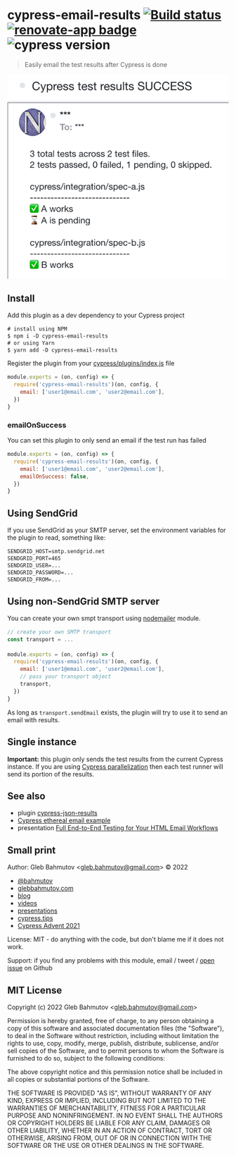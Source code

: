 # cypress-email-results [![Build status][ci image]][ci url] [![renovate-app badge][renovate-badge]][renovate-app] ![cypress version](https://img.shields.io/badge/cypress-9.4.1-brightgreen)

> Easily email the test results after Cypress is done

![Sent email example](./images/email.png)

## Install

Add this plugin as a dev dependency to your Cypress project

```
# install using NPM
$ npm i -D cypress-email-results
# or using Yarn
$ yarn add -D cypress-email-results
```

Register the plugin from your [cypress/plugins/index.js](./cypress/plugins/index.js) file

```js
module.exports = (on, config) => {
  require('cypress-email-results')(on, config, {
    email: ['user1@email.com', 'user2@email.com'],
  })
}
```

### emailOnSuccess

You can set this plugin to only send an email if the test run has failed

```js
module.exports = (on, config) => {
  require('cypress-email-results')(on, config, {
    email: ['user1@email.com', 'user2@email.com'],
    emailOnSuccess: false,
  })
}
```

## Using SendGrid

If you use SendGrid as your SMTP server, set the environment variables for the plugin to read, something like:

```
SENDGRID_HOST=smtp.sendgrid.net
SENDGRID_PORT=465
SENDGRID_USER=...
SENDGRID_PASSWORD=...
SENDGRID_FROM=...
```

## Using non-SendGrid SMTP server

You can create your own smpt transport using [nodemailer](https://nodemailer.com/about/) module.

```js
// create your own SMTP transport
const transport = ...

module.exports = (on, config) => {
  require('cypress-email-results')(on, config, {
    email: ['user1@email.com', 'user2@email.com'],
    // pass your transport object
    transport,
  })
}
```

As long as `transport.sendEmail` exists, the plugin will try to use it to send an email with results.

## Single instance

**Important:** this plugin only sends the test results from the current Cypress instance. If you are using [Cypress parallelization](https://on.cypress.io/parallelization) then each test runner will send its portion of the results.

## See also

- plugin [cypress-json-results](https://github.com/bahmutov/cypress-json-results)
- [Cypress ethereal email example](https://github.com/bahmutov/cypress-ethereal-email-example)
- presentation [Full End-to-End Testing for Your HTML Email Workflows](https://slides.com/bahmutov/email-testing)

## Small print

Author: Gleb Bahmutov &lt;gleb.bahmutov@gmail.com&gt; &copy; 2022

- [@bahmutov](https://twitter.com/bahmutov)
- [glebbahmutov.com](https://glebbahmutov.com)
- [blog](https://glebbahmutov.com/blog)
- [videos](https://www.youtube.com/glebbahmutov)
- [presentations](https://slides.com/bahmutov)
- [cypress.tips](https://cypress.tips)
- [Cypress Advent 2021](https://cypresstips.substack.com/)

License: MIT - do anything with the code, but don't blame me if it does not work.

Support: if you find any problems with this module, email / tweet /
[open issue](https://github.com/bahmutov/cypress-email-results/issues) on Github

## MIT License

Copyright (c) 2022 Gleb Bahmutov &lt;gleb.bahmutov@gmail.com&gt;

Permission is hereby granted, free of charge, to any person
obtaining a copy of this software and associated documentation
files (the "Software"), to deal in the Software without
restriction, including without limitation the rights to use,
copy, modify, merge, publish, distribute, sublicense, and/or sell
copies of the Software, and to permit persons to whom the
Software is furnished to do so, subject to the following
conditions:

The above copyright notice and this permission notice shall be
included in all copies or substantial portions of the Software.

THE SOFTWARE IS PROVIDED "AS IS", WITHOUT WARRANTY OF ANY KIND,
EXPRESS OR IMPLIED, INCLUDING BUT NOT LIMITED TO THE WARRANTIES
OF MERCHANTABILITY, FITNESS FOR A PARTICULAR PURPOSE AND
NONINFRINGEMENT. IN NO EVENT SHALL THE AUTHORS OR COPYRIGHT
HOLDERS BE LIABLE FOR ANY CLAIM, DAMAGES OR OTHER LIABILITY,
WHETHER IN AN ACTION OF CONTRACT, TORT OR OTHERWISE, ARISING
FROM, OUT OF OR IN CONNECTION WITH THE SOFTWARE OR THE USE OR
OTHER DEALINGS IN THE SOFTWARE.

[ci image]: https://github.com/bahmutov/cypress-email-results/workflows/ci/badge.svg?branch=main
[ci url]: https://github.com/bahmutov/cypress-email-results/actions
[renovate-badge]: https://img.shields.io/badge/renovate-app-blue.svg
[renovate-app]: https://renovateapp.com/
